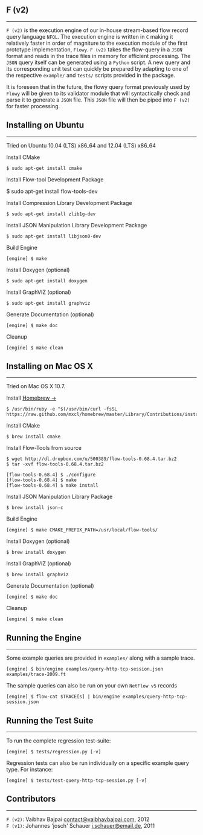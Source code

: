F (v2)
--------------------  
- - -

`F (v2)` is the execution engine of our in-house stream-based flow record 
query language `NFQL`. The execution engine is written in `C` making it
relatively faster in order of magniture to the execution module of the 
first prototype implementation, `Flowy`. `F (v2)` takes the flow-query
in a `JSON` format and reads in the trace files in memory for efficient
processing. The `JSON` query itself can be generated using a `Python`
script. A new query and its corresponding unit test can quickly be 
prepared by adapting to one of the respective `example/` and `tests/` 
scripts provided in the package.

It is foreseen that in the future, the flowy query format previously used
by `Flowy` will be given to its validator module that will syntactically 
check and parse it to generate a `JSON` file. This `JSON` file will then
be piped into `F (v2)` for faster processing. 


Installing on Ubuntu
--------------------  
- - -

Tried on Ubuntu 10.04 (LTS) x86_64 and 12.04 (LTS) x86_64

Install CMake

	$ sudo apt-get install cmake
	
Install Flow-tool Development Package

  $ sudo apt-get install flow-tools-dev	
	
Install Compression Library Development Package

	$ sudo apt-get install zlib1g-dev

Install JSON Manipulation Library Development Package

	$ sudo apt-get install libjson0-dev

Build Engine

	[engine] $ make

Install Doxygen (optional)

	$ sudo apt-get install doxygen
	
Install GraphVIZ (optional)

	$ sudo apt-get install graphviz
	
Generate Documentation (optional)	

	[engine] $ make doc
	
Cleanup
	
	[engine] $ make clean



Installing on Mac OS X
----------------------      
- - -  

Tried on Mac OS X 10.7.

Install [Homebrew &rarr;](http://mxcl.github.com/homebrew/)

	$ /usr/bin/ruby -e "$(/usr/bin/curl -fsSL https://raw.github.com/mxcl/homebrew/master/Library/Contributions/install_homebrew.rb)"

Install CMake

	$ brew install cmake
	
Install Flow-Tools from source

	$ wget http://dl.dropbox.com/u/500389/flow-tools-0.68.4.tar.bz2
	$ tar -xvf flow-tools-0.68.4.tar.bz2

	[flow-tools-0.68.4] $ ./configure
	[flow-tools-0.68.4] $ make 
	[flow-tools-0.68.4] $ make install	
	
Install JSON Manipulation Library Package

	$ brew install json-c
	
Build Engine

	[engine] $ make CMAKE_PREFIX_PATH=/usr/local/flow-tools/

	
Install Doxygen (optional)

	$ brew install doxygen

Install GraphVIZ (optional)

	$ brew install graphviz
	
Generate Documentation (optional)

	[engine] $ make doc	

Cleanup
	
	[engine] $ make clean
	

Running the Engine
----------------------      
- - -  

Some example queries are provided in `examples/` along with a sample trace.

	[engine] $ bin/engine examples/query-http-tcp-session.json examples/trace-2009.ft 
	
The sample queries can also be run on your own `NetFlow v5` records

	[engine] $ flow-cat $TRACE[s] | bin/engine examples/query-http-tcp-session.json


Running the Test Suite
----------------------      
- - -  

To run the complete regression test-suite:

	[engine] $ tests/regression.py [-v]
	
Regression tests can also be run individually on a specific example query type. For instance:

	[engine] $ tests/test-query-http-tcp-session.py [-v]



Contributors
------------
- - - 

`F (v2)`: Vaibhav Bajpai <contact@vaibhavbajpai.com>, 2012  
`F (v1)`: Johannes 'josch' Schauer <j.schauer@email.de>, 2011
